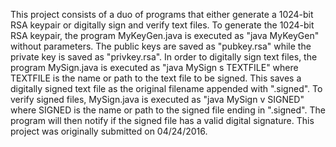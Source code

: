 This project consists of a duo of programs that either generate a 1024-bit RSA keypair or digitally sign and verify
text files.  To generate the 1024-bit RSA keypair, the program MyKeyGen.java is executed as "java MyKeyGen" without
parameters.  The public keys are saved as "pubkey.rsa" while the private key is saved as "privkey.rsa".  In order to
digitally sign text files, the program MySign.java is executed as "java MySign s TEXTFILE" where TEXTFILE is the name
or path to the text file to be signed.  This saves a digitally signed text file as the original filename appended
with ".signed".  To verify signed files, MySign.java is executed as "java MySign v SIGNED" where SIGNED is the name
or path to the signed file ending in ".signed".  The program will then notify if the signed file has a valid digital
signature.  This project was originally submitted on 04/24/2016.
